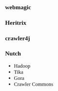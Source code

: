 <span  style="font-family: Simsun,serif; font-size: 17px; ">

### webmagic

### Heritrix

### crawler4j

### Nutch

- Hadoop
- Tika
- Gora
- Crawler Commons

### 

</span>